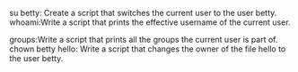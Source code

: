 su betty: Create a script that switches the current user to the user betty.
whoami:Write a script that prints the effective username of the current user.

groups:Write a script that prints all the groups the current user is part of.
chown betty hello: Write a script that changes the owner of the file hello to the user betty.
